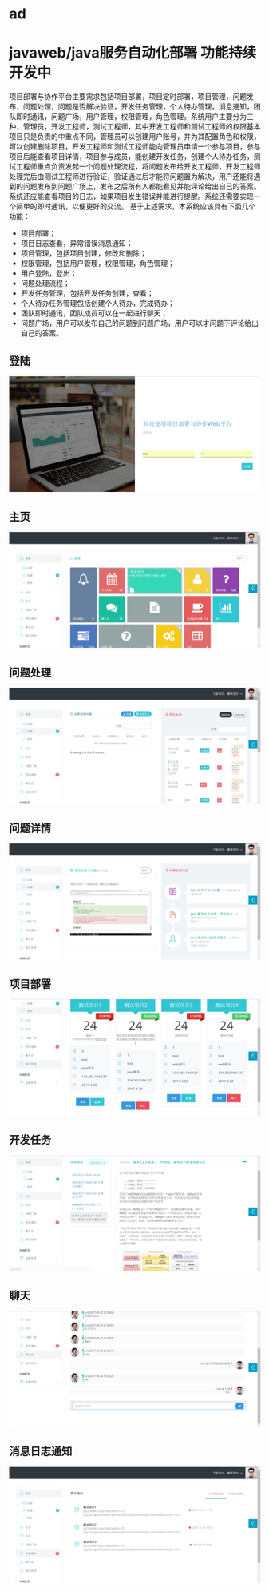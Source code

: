 # ad
# javaweb/java服务自动化部署 功能持续开发中
项目部署与协作平台主要需求包括项目部署，项目定时部署，项目管理，问题发布，问题处理，问题是否解决验证，开发任务管理，个人待办管理，消息通知，团队即时通讯，问题广场，用户管理，权限管理，角色管理。系统用户主要分为三种，管理员，开发工程师，测试工程师，其中开发工程师和测试工程师的权限基本项目只是负责的中重点不同，管理员可以创建用户账号，并为其配置角色和权限，可以创建删除项目，开发工程师和测试工程师能向管理员申请一个参与项目，参与项目后能查看项目详情，项目参与成员，能创建开发任务，创建个人待办任务，测试工程师重点负责发起一个问题处理流程，将问题发布给开发工程师，开发工程师处理完后由测试工程师进行验证，验证通过后才能将问题置为解决，用户还能将遇到的问题发布到问题广场上，发布之后所有人都能看见并能评论给出自己的答案。系统还应能查看项目的日志，如果项目发生错误并能进行提醒。系统还需要实现一个简单的即时通讯，以便更好的交流。
基于上述需求，本系统应该具有下面几个功能：
+ 项目部署；
+ 项目日志查看，异常错误消息通知；
+ 项目管理，包括项目创建，修改和删除；
+ 权限管理，包括用户管理，权限管理，角色管理；
+ 用户登陆，登出；
+ 问题处理流程；
+ 开发任务管理，包括开发任务创建，查看；
+ 个人待办任务管理包括创建个人待办，完成待办；
+ 团队即时通讯，团队成员可以在一起进行聊天；
+ 问题广场，用户可以发布自己的问题到问题广场，用户可以才问题下评论给出自己的答案。
## 登陆
![Alt text](/img/login.png)

## 主页
![Alt text](/img/home.png)

## 问题处理
![Alt text](/img/question.png)

## 问题详情
![Alt text](/img/question_detail.png)

## 项目部署
![Alt text](/img/project.png)

## 开发任务
![Alt text](/img/task.png)

## 聊天
![Alt text](/img/chat.png)

## 消息日志通知
![Alt text](/img/message.png)




